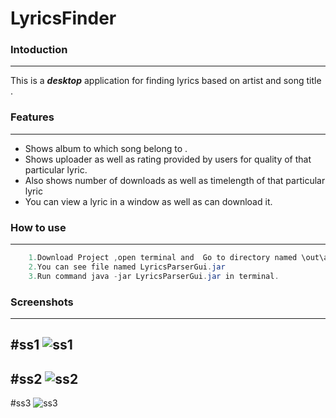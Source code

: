 # LyricsFinder 

### Intoduction
-----------

This is a ***desktop*** application for finding lyrics based on artist and song title .

### Features
___________

* Shows album to which song belong to .
* Shows uploader as well as rating provided by users for quality of that particular lyric.
* Also shows number of downloads as well as timelength of that particular lyric
* You can view a lyric in a window as well as can download it.


### How to use
________

```java
    1.Download Project ,open terminal and  Go to directory named \out\artifacts\LyricsParserGui_jar
    2.You can see file named LyricsParserGui.jar
    3.Run command java -jar LyricsParserGui.jar in terminal.
```

### Screenshots
________

#ss1
![ss1](https://github.com/sacOO7/LyricsFinder/blob/master/Screenshots/Screenshot%20from%202016-04-03%2021:27:28.png)
---------
#ss2
![ss2](https://github.com/sacOO7/LyricsFinder/blob/master/Screenshots/Screenshot%20from%202016-04-03%2021:27:58.png)
---------
#ss3
![ss3](https://github.com/sacOO7/LyricsFinder/blob/master/Screenshots/Screenshot%20from%202016-04-03%2021:29:11.png)
<!--<img src="https://github.com/sacOO7/LyricsFinder/blob/master/Screenshots/Screenshot%20from%202016-04-03%2021:27:28.png" width="800" height="800" alt="Smiley face1" align="middle"><br>-->
<!--<img src="https://github.com/sacOO7/LyricsFinder/blob/master/Screenshots/Screenshot%20from%202016-04-03%2021:27:58.png" width="800" height="800" alt="Smiley face2" align="middle"><br>-->
<!--<img src="https://github.com/sacOO7/LyricsFinder/blob/master/Screenshots/Screenshot%20from%202016-04-03%2021:29:11.png" width="800" height="800" alt="Smiley face3" align="middle">-->





